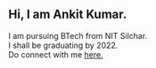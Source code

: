 ## Hi, I am Ankit Kumar.</br>
I am pursuing BTech from NIT Silchar.</br>
I shall be graduating by 2022.</br>
Do connect with me <a href="https://www.linkedin.com/in/ankit-kumar-2b2b62196/">here.</a>

